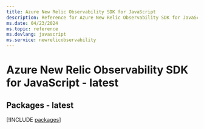 ```yaml
---
title: Azure New Relic Observability SDK for JavaScript
description: Reference for Azure New Relic Observability SDK for JavaScript
ms.date: 04/23/2024
ms.topic: reference
ms.devlang: javascript
ms.service: newrelicobservability
---
```

# Azure New Relic Observability SDK for JavaScript - latest
## Packages - latest
[!INCLUDE [packages](new-relic-observability-index.md)]
